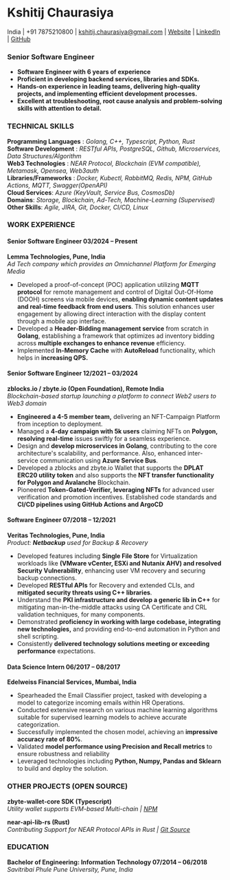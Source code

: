 # **Kshitij Chaurasiya**

India | \+91 7875210800 | [kshitij.chaurasiya@gmail.com](http://kshitij.chaurasiya@gmail.com) | [Website](https://ckshitij.github.io/#/) | [LinkedIn](http://linkedin.com/in/ckshitij) | [GitHub](http://github.com/ckshitij)

### **Senior Software Engineer**

- **Software Engineer with 6 years of experience**
- **Proficient in developing backend services, libraries and SDKs.**
- **Hands-on experience in leading teams, delivering high-quality projects, and implementing efficient development processes.**
- **Excellent at troubleshooting, root cause analysis and problem-solving skills with attention to detail.**

### **TECHNICAL SKILLS**

**Programming Languages** : *Golang, C++, Typescript, Python, Rust*  
**Software Development**  : *RESTful APIs, PostgreSQL, Github, Microservices, Data Structures/Algorithm*  
**Web3 Technologies**     : *NEAR Protocol, Blockchain (EVM compatible), Metamask, Opensea, Web3auth*  
**Libraries/Frameworks**  : *Docker, Kubectl, RabbitMQ, Redis, NPM, GitHub Actions, MQTT, Swagger(OpenAPI)*  
**Cloud Services**: *Azure (KeyVault, Service Bus, CosmosDb)*   
**Domains**: *Storage, Blockchain, Ad-Tech, Machine-Learning (Supervised)*  
**Other Skills**: *Agile, JIRA, Git, Docker, CI/CD, Linux*

### **WORK EXPERIENCE**

#### **Senior Software Engineer	03/2024 – Present**
**Lemma Technologies, Pune, India**  
*Ad Tech company which provides an Omnichannel Platform for Emerging Media*

* Developed a proof-of-concept (POC) application utilizing **MQTT protocol** for remote management and control of Digital Out-Of-Home (DOOH) screens via mobile devices, **enabling dynamic content updates and real-time feedback from end users**. This solution enhances user engagement by allowing direct interaction with the display content through a mobile app interface.  
* Developed a **Header-Bidding management service** from scratch in **Golang**, establishing a framework that optimizes ad inventory bidding across **multiple exchanges to enhance revenue** efficiency.  
* Implemented **In-Memory Cache** with **AutoReload** functionality, which helps in **increasing QPS.**

#### **Senior Software Engineer	12/2021 – 03/2024**
**zblocks.io / zbyte.io (Open Foundation), Remote India**  
*Blockchain-based startup launching a platform to connect Web2 users to Web3 domain*

* **Engineered a 4-5 member team,** delivering an NFT-Campaign Platform from inception to deployment.
* Managed a **4-day campaign with 5k users** claiming NFTs on **Polygon, resolving real-time** issues swiftly for a seamless experience.
* Design and **develop microservices in Golang**, contributing to the core architecture's scalability, and performance. Also, enhanced inter-service communication using **Azure Service Bus**.
* Developed a zblocks and zbyte.io Wallet that supports the **DPLAT ERC20 utility token** and also supports the **NFT transfer functionality for Polygon and Avalanche** Blockchain.
* Pioneered **Token-Gated-Verifier, leveraging NFTs** for advanced user verification and promotion incentives. Established code standards and **CI/CD pipelines using GitHub Actions and ArgoCD**

#### **Software Engineer	07/2018 – 12/2021**
**Veritas Technologies, Pune, India**  
*Product: **Netbackup** used for Backup & Recovery*

* Developed features including **Single File Store** for Virtualization workloads like **(VMware vCenter, ESXi and Nutanix AHV) and resolved Security Vulnerability**, enhancing user VM recovery and securing backup connections.
* Developed **RESTful APIs** for Recovery and extended CLIs, and **mitigated security threats using C++ libraries**.
* Understand the **PKI infrastructure and develop a generic lib in C++** for mitigating man-in-the-middle attacks using CA Certificate and CRL validation techniques, for many components.
* Demonstrated **proficiency in working with large codebase, integrating new technologies,** and providing end-to-end automation in Python and shell scripting.
* Consistently **delivered technology solutions meeting or exceeding performance** expectations.

#### **Data Science Intern	06/2017 – 08/2017**
**Edelweiss Financial Services, Mumbai, India**  

* Spearheaded the Email Classifier project, tasked with developing a model to categorize incoming emails within HR Operations.
* Conducted extensive research on various machine learning algorithms suitable for supervised learning models to achieve accurate categorization. 
* Successfully implemented the chosen model, achieving an **impressive accuracy rate of 80%**.
* Validated **model performance using Precision and Recall metrics** to ensure robustness and reliability
* Leveraged technologies including **Python, Numpy, Pandas and Sklearn** to build and deploy the solution.

### **OTHER PROJECTS** (OPEN SOURCE)

**zbyte-wallet-core SDK (Typescript)**  
*Utility wallet supports EVM-based Multi-chain | [NPM](https://www.npmjs.com/package/@zbyteio/zbyte-wallet-sdk-core)*  

**near-api-lib-rs (Rust)**  
*Contributing Support for NEAR Protocol APIs in Rust | [Git Source](https://github.com/NEARBuilders/near-api-lib-rs)*

### **EDUCATION**

**Bachelor of Engineering: Information Technology	07/2014 – 06/2018**  
*Savitribai Phule Pune University, Pune, India*
